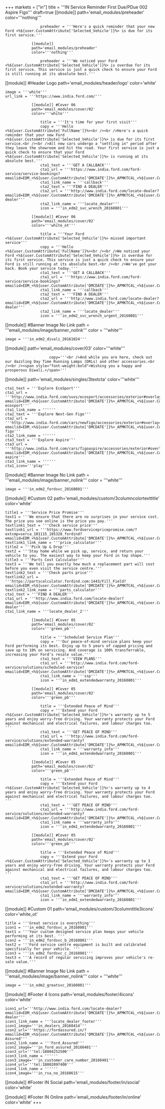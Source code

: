 +++
markets = ["in"]
title = '''IN Service Reminder First Due/PDue 002 Aspire Figo'''
draft=true
				[[module]]
				path='email_modules/preheader'
				color='''nothing'''

					preheader = '''Here's a quick reminder that your new Ford <%${user.CustomAttribute['Selected_Vehicle']}%> is due for its first service.'''

				[[module]]
				path='email_modules/preheader'
				color='''nothing'''

					preheader = '''We noticed your Ford <%${user.CustomAttribute['Selected_Vehicle']}%> is overdue for its first service. This service is just a quick check to ensure your Ford is still running at its absolute best.'''
 
[[module]] #Header Logo
path='email_modules/header/logo'
color='white'

	image = '''white'''
	url_link = '''https://www.india.ford.com/'''

				[[module]] #Cover 06
				path='email_modules/cover/02'
				color='''white'''

					title = '''It's time for your first visit'''
					copy = '''Hello <%${user.CustomAttribute['FullName']}%><br /><br />Here's a quick reminder that your new Ford <%${user.CustomAttribute['Selected_Vehicle']}%> is due for its first service.<br /><br />All new cars undergo a "settling in" period after they leave the showroom and hit the road. Your first service is just a quick check to ensure that your Ford <%${user.CustomAttribute['Selected_Vehicle']}%> is running at its absolute best.'''
					cta1_text = '''GET A CALLBACK'''
					cta1_url = '''https://www.india.ford.com/ford-service/service-bookings?emailid=EDM_<%${user.CustomAttribute['DMCDATE']}%>_APMKTC4L_<%${user.CustomAttribute['DMCCAMPAIGN']}%>'''
					cta1_link_name = '''callback'''
					cta2_text = '''FIND A DEALER'''
					cta2_url = '''http://www.india.ford.com/locate-dealer?emailid=EDM_<%${user.CustomAttribute['DMCDATE']}%>_APMKTC4L_<%${user.CustomAttribute['DMCCAMPAIGN']}%>_locate-dealer'''
					cta2_link_name = '''locate_dealer'''
					icon = '''in_edm2_svc_wrench_20160801'''
 
				[[module]] #Cover 06
				path='email_modules/cover/02'
				color='''white_ot'''

					title = '''Your Ford <%${user.CustomAttribute['Selected_Vehicle']}%> missed important service'''
					copy = '''Hello <%${user.CustomAttribute['FullName']}%><br /><br />We noticed your Ford <%${user.CustomAttribute['Selected_Vehicle']}%> is overdue for its first service. This service is just a quick check to ensure your Ford is still running at its absolute best.<br /><br />We've got your back. Book your service today.'''
					cta1_text = '''GET A CALLBACK'''
					cta1_url = '''https://www.india.ford.com/ford-service/service-bookings?emailid=EDM_<%${user.CustomAttribute['DMCDATE']}%>_APMKTC4L_<%${user.CustomAttribute['DMCCAMPAIGN']}%>'''
					cta1_link_name = '''callback'''
					cta2_text = '''FIND A DEALER'''
					cta2_url = '''http://www.india.ford.com/locate-dealer?emailid=EDM_<%${user.CustomAttribute['DMCDATE']}%>_APMKTC4L_<%${user.CustomAttribute['DMCCAMPAIGN']}%>_locate-dealer'''
					cta2_link_name = '''locate_dealer'''
					icon = '''in_edm2_svc_wrench_urgent_20160801'''

[[module]] #Banner Image No Link
path = '''email_modules/image/banner_nolink'''
color = '''white'''

	image = '''in_edm2_divali_20161024'''

[[module]]
path='email_modules/cover/03'
color='''white'''

						copy='''<br />And while you are here, check out our dazzling Day Time Running Lamps (DRLs) and other accessories.<br /><br /><span style="font-weight:bold">Wishing you a happy and prosperous Diwali.</span>'''


[[module]]
path='email_modules/singles/3textcta'
color='''white'''

	cta1_text = '''Explore EcoSport'''
	cta1_url = '''http://www.india.ford.com/suvs/ecosport/accessories/exterior#overlay=1249252412933?emailid=EDM_<%${user.CustomAttribute['DMCDATE']}%>_APMKTC4L_<%${user.CustomAttribute['DMCCAMPAIGN']}%>_explore-ecosport'''
	cta1_link_name = ''''''
	cta2_text = '''Explore Next-Gen Figo'''
	cta2_url = '''http://www.india.ford.com/cars/newfigo/accessories/exterior#overlay=1249252412734?emailid=EDM_<%${user.CustomAttribute['DMCDATE']}%>_APMKTC4L_<%${user.CustomAttribute['DMCCAMPAIGN']}%>_explore-figo'''
	cta2_link_name = ''''''
	cta3_text = '''Explore Aspire'''
	cta3_url = '''http://www.india.ford.com/cars/figoaspire/accessories/exterior#overlay=1249252412372?emailid=EDM_<%${user.CustomAttribute['DMCDATE']}%>_APMKTC4L_<%${user.CustomAttribute['DMCCAMPAIGN']}%>_explore-aspire'''
	cta3_link_name = ''''''
	cta1_icon='''play'''

[[module]] #Banner Image No Link
path = '''email_modules/image/banner_nolink'''
color = '''white'''

	image = '''in_edm2_fordsvc_20160801'''

[[module]] #Custom 02
path='email_modules/custom/3columncolortexttitle'
color='white'

	title1 = '''Service Price Promise'''
	text1 = '''We ensure that there are no surprises in your service cost. The price you see online is the price you pay.'''
	textlink1_text = '''Check service price'''
	textlink1_url = '''https://www.fordservicepricepromise.com/?extcmp=serca_101115_105328_fordind?emailid=EDM_<%${user.CustomAttribute['DMCDATE']}%>_APMKTC4L_<%${user.CustomAttribute['DMCCAMPAIGN']}%>'''
	textlink1_link_name = '''price_calculator'''
	title2 = '''Pick Up & Drop'''
	text2 = '''Stay home while we pick up, service, and return your vehicle to you. The easiest way to keep your Ford in top shape.'''
	title3 = '''Parts Cost Calculator'''
	text3 = '''We tell you exactly how much a replacement part will cost before you even visit the service centre.'''
	textlink2_text = '''Check parts price'''
	textlink2_url = '''https://partscalculator.fordind.com:1443/Fill_Field?emailid=EDM_<%${user.CustomAttribute['DMCDATE']}%>_APMKTC4L_<%${user.CustomAttribute['DMCCAMPAIGN']}%>'''
	textlink2_link_name = '''parts_calculator'''
	cta1_text = '''FIND A DEALER'''
	cta1_url = '''http://www.india.ford.com/locate-dealer?emailid=EDM_<%${user.CustomAttribute['DMCDATE']}%>_APMKTC4L_<%${user.CustomAttribute['DMCCAMPAIGN']}%>_locate-dealer'''
	cta1_link_name = '''locate_dealer_2'''

				[[module]] #Cover 05
				path='email_modules/cover/02'
				color='''green_pb'''

					title = '''Scheduled Service Plan'''
					copy = '''Our peace-of-mind service plans keep your Ford performing its best. Enjoy up to 5 years of capped pricing and save up to 10% on servicing. And coverage is 100% transferrable, increasing your Ford's resale value.'''
					cta1_text = '''VIEW PLANS'''
					cta1_url = '''http://www.india.ford.com/ford-service/solutions/scheduled-service?emailid=EDM_<%${user.CustomAttribute['DMCDATE']}%>_APMKTC4L_<%${user.CustomAttribute['DMCCAMPAIGN']}%>'''
					cta1_link_name = '''ssp'''
					icon = '''in_edm1_extendedwarranty_20160801'''

				[[module]] #Cover 05
				path='email_modules/cover/02'
				color='''green_pb'''

					title = '''Extended Peace of Mind'''
					copy = '''Extend your Ford <%${user.CustomAttribute['Selected_Vehicle']}%>'s warranty up to 5 years and enjoy worry-free driving. Your warranty protects your Ford against mechanical and electrical failures, and labour charges too. '''
					cta1_text = '''GET PEACE OF MIND'''
					cta1_url = '''http://www.india.ford.com/ford-service/solutions/extended-warranty?emailid=EDM_<%${user.CustomAttribute['DMCDATE']}%>_APMKTC4L_<%${user.CustomAttribute['DMCCAMPAIGN']}%>'''
					cta1_link_name = '''warranty_info'''
					icon = '''in_edm1_extendedwarranty_20160801'''

				[[module]] #Cover 05
				path='email_modules/cover/02'
				color='''green_pb'''

					title = '''Extended Peace of Mind'''
					copy = '''Extend your Ford <%${user.CustomAttribute['Selected_Vehicle']}%>'s warranty up to 4 years and enjoy worry-free driving. Your warranty protects your Ford against mechanical and electrical failures, and labour charges too. '''
					cta1_text = '''GET PEACE OF MIND'''
					cta1_url = '''http://www.india.ford.com/ford-service/solutions/extended-warranty?emailid=EDM_<%${user.CustomAttribute['DMCDATE']}%>_APMKTC4L_<%${user.CustomAttribute['DMCCAMPAIGN']}%>'''
					cta1_link_name = '''warranty_info'''
					icon = '''in_edm1_extendedwarranty_20160801'''

				[[module]] #Cover 05
				path='email_modules/cover/02'
				color='''green_pb'''

					title = '''Extended Peace of Mind'''
					copy = '''Extend your Ford <%${user.CustomAttribute['Selected_Vehicle']}%>'s warranty up to 3 years and enjoy worry-free driving. Your warranty protects your Ford against mechanical and electrical failures, and labour charges too. '''
					cta1_text = '''GET PEACE OF MIND'''
					cta1_url = '''http://www.india.ford.com/ford-service/solutions/extended-warranty?emailid=EDM_<%${user.CustomAttribute['DMCDATE']}%>_APMKTC4L_<%${user.CustomAttribute['DMCCAMPAIGN']}%>'''
					cta1_link_name = '''warranty_info'''
					icon = '''in_edm1_extendedwarranty_20160801'''

[[module]] #Custom 01
path='email_modules/custom/3columntitle3icons'
color='white_ot'

	title = '''Great service is everything'''
	icon1 = '''in_edm2_fordsvc_a_20160801'''
	text1 = '''Your custom designed service plan keeps your vehicle performing at its best. '''
	icon2 = '''in_edm2_fordsvc_b_20160801'''
	text2 = '''Ford service centre equipment is built and calibrated specifically for your vehicle. '''
	icon3 = '''in_edm2_fordsvc_c_20160801'''
	text3 = '''A record of regular servicing improves your vehicle's re-sale value.'''

[[module]] #Banner Image No Link
path = '''email_modules/image/banner_nolink'''
color = '''white'''

	image = '''in_edm2_greatsvc_20160801'''

[[module]] #Footer 4 Icons
path='email_modules/footer/4icons'
color='white'

	icon1_url='''http://www.india.ford.com/locate-dealer?emailid=EDM_<%${user.CustomAttribute['DMCDATE']}%>_APMKTC4L_<%${user.CustomAttribute['DMCCAMPAIGN']}%>_locate-dealer'''
	icon1_link_name = '''locate_dealer_footer'''
	icon1_image='''in_dealers_20160414'''
	icon2_url='''https://fordassured.in/?emailid=EDM_<%${user.CustomAttribute['DMCDATE']}%>_APMKTC4L_<%${user.CustomAttribute['DMCCAMPAIGN']}%>_Ford-Assured'''
	icon2_link_name = '''Ford_Assured'''
	icon2_image='''in_ford_assured_20160401'''
	icon3_url='''tel:18004252500'''
	icon3_link_name = ''''''
	icon3_image='''in_customer_care_number_20160401'''
	icon4_url='''tel:18002097400'''
	icon4_link_name = ''''''
	icon4_image='''in_rsa_no_20160615'''

[[module]] #Footer IN Social
path='email_modules/footer/in/social'
color='white'

[[module]] #Footer IN Online
path='email_modules/footer/in/online'
color='white'
+++
